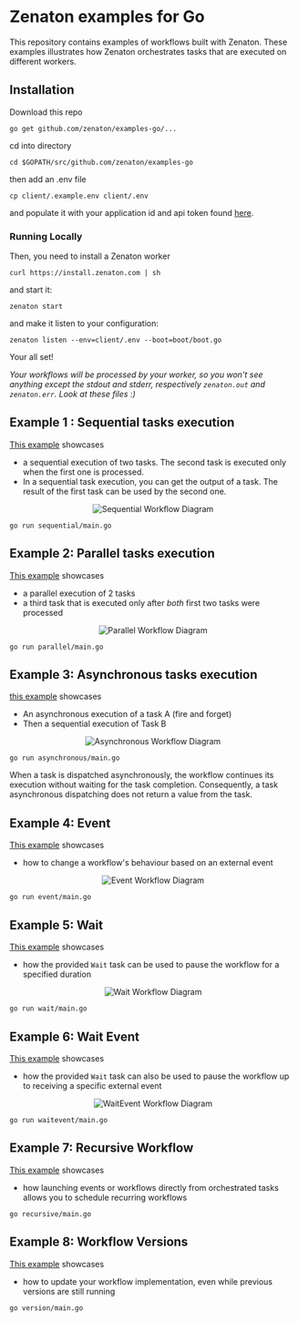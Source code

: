 # Zenaton examples for Go
This repository contains examples of workflows built with Zenaton. These examples illustrates how Zenaton orchestrates tasks that are executed on different workers.

## Installation
Download this repo
```
go get github.com/zenaton/examples-go/...
```
cd into directory
```
cd $GOPATH/src/github.com/zenaton/examples-go
```
then add an .env file
```
cp client/.example.env client/.env
```
and populate it with your application id and api token found [here](https://zenaton.com/app/api).

### Running Locally
Then, you need to install a Zenaton worker
```
curl https://install.zenaton.com | sh
```
and start it:
```
zenaton start
```
and make it listen to your configuration:
```
zenaton listen --env=client/.env --boot=boot/boot.go
```
Your all set!


*Your workflows will be processed by your worker, so you won't see anything except the stdout and stderr, respectively `zenaton.out` and `zenaton.err`. Look at these files :)*

## Example 1 : Sequential tasks execution
[This example](https://github.com/zenaton/examples-go/tree/master/workflows/sequential.go) showcases
- a sequential execution of two tasks. The second task is executed only when the first one is processed.
- In a sequential task execution, you can get the output of a task. The result of the first task can be used by the second one.

<p align="center">
    <img src="support/sequential_workflow.png" alt="Sequential Workflow Diagram" />
</p>

```
go run sequential/main.go
```

## Example 2: Parallel tasks execution
[This example](https://github.com/zenaton/examples-go/tree/master/workflows/parallel.go) showcases
- a parallel execution of 2 tasks
- a third task that is executed only after *both* first two tasks were processed

<p align="center">
    <img src="support/parallel_workflow.png" alt="Parallel Workflow Diagram" />
</p>

```
go run parallel/main.go
```

## Example 3: Asynchronous tasks execution
[this example](https://github.com/zenaton/examples-go/tree/master/workflows/asynchronous.go) showcases
- An asynchronous execution of a task A (fire and forget)
- Then a sequential execution of Task B

<p align="center">
    <img src="support/asynchronous_workflow.png" alt="Asynchronous Workflow Diagram" />
</p>

```
go run asynchronous/main.go
```

When a task is dispatched asynchronously, the workflow continues its execution without waiting for the task completion. Consequently, a task asynchronous dispatching does not return a value from the task.

## Example 4: Event
[This example](https://github.com/zenaton/examples-go/tree/master/workflows/event.go) showcases
- how to change a workflow's behaviour based on an external event

<p align="center">
    <img src="support/event_workflow.png" alt="Event Workflow Diagram" />
</p>

```
go run event/main.go
```

## Example 5: Wait
[This example](https://github.com/zenaton/examples-go/tree/master/workflows/wait.go) showcases
- how the provided `Wait` task can be used to pause the workflow for a specified duration

<p align="center">
    <img src="support/wait_workflow.png" alt="Wait Workflow Diagram" />
</p>

```
go run wait/main.go
```

## Example 6: Wait Event
[This example](https://github.com/zenaton/examples-go/tree/master/workflows/wait_event.go) showcases
- how the provided `Wait` task can also be used to pause the workflow up to receiving a specific external event

<p align="center">
    <img src="support/waitEvent_workflow.png" alt="WaitEvent Workflow Diagram" />
</p>

```
go run waitevent/main.go
```

## Example 7: Recursive Workflow
[This example](https://github.com/zenaton/examples-go/tree/master/recursive/recursive.go) showcases
- how launching events or workflows directly from orchestrated tasks allows you to schedule recurring workflows

```
go recursive/main.go
```

## Example 8: Workflow Versions
[This example](https://github.com/zenaton/examples-go/tree/master/workflows/version.go) showcases
- how to update your workflow implementation, even while previous versions are still running

```
go version/main.go
```
